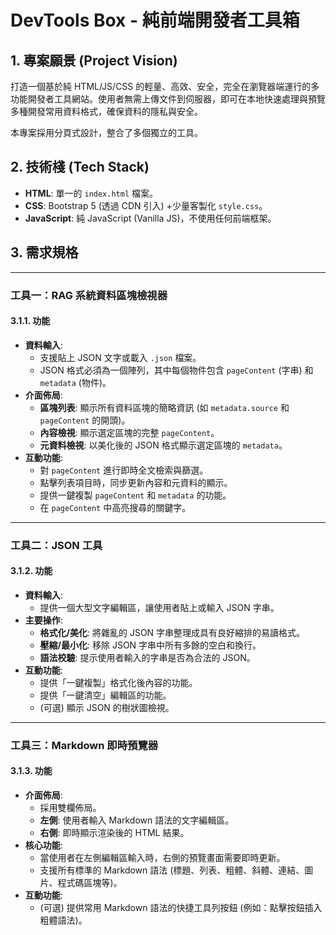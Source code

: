 # DevTools Box - 純前端開發者工具箱

## 1. 專案願景 (Project Vision)

打造一個基於純 HTML/JS/CSS 的輕量、高效、安全，完全在瀏覽器端運行的多功能開發者工具網站。使用者無需上傳文件到伺服器，即可在本地快速處理與預覽多種開發常用資料格式，確保資料的隱私與安全。

本專案採用分頁式設計，整合了多個獨立的工具。

## 2. 技術棧 (Tech Stack)

*   **HTML**: 單一的 `index.html` 檔案。
*   **CSS**: Bootstrap 5 (透過 CDN 引入) +少量客製化 `style.css`。
*   **JavaScript**: 純 JavaScript (Vanilla JS)，不使用任何前端框架。

## 3. 需求規格

---

### 工具一：RAG 系統資料區塊檢視器

#### 3.1.1. 功能

*   **資料輸入**:
    *   支援貼上 JSON 文字或載入 `.json` 檔案。
    *   JSON 格式必須為一個陣列，其中每個物件包含 `pageContent` (字串) 和 `metadata` (物件)。
*   **介面佈局**:
    *   **區塊列表**: 顯示所有資料區塊的簡略資訊 (如 `metadata.source` 和 `pageContent` 的開頭)。
    *   **內容檢視**: 顯示選定區塊的完整 `pageContent`。
    *   **元資料檢視**: 以美化後的 JSON 格式顯示選定區塊的 `metadata`。
*   **互動功能**:
    *   對 `pageContent` 進行即時全文檢索與篩選。
    *   點擊列表項目時，同步更新內容和元資料的顯示。
    *   提供一鍵複製 `pageContent` 和 `metadata` 的功能。
    *   在 `pageContent` 中高亮搜尋的關鍵字。

---

### 工具二：JSON 工具

#### 3.1.2. 功能

*   **資料輸入**:
    *   提供一個大型文字編輯區，讓使用者貼上或輸入 JSON 字串。
*   **主要操作**:
    *   **格式化/美化**: 將雜亂的 JSON 字串整理成具有良好縮排的易讀格式。
    *   **壓縮/最小化**: 移除 JSON 字串中所有多餘的空白和換行。
    *   **語法校驗**: 提示使用者輸入的字串是否為合法的 JSON。
*   **互動功能**:
    *   提供「一鍵複製」格式化後內容的功能。
    *   提供「一鍵清空」編輯區的功能。
    *   (可選) 顯示 JSON 的樹狀圖檢視。

---

### 工具三：Markdown 即時預覽器

#### 3.1.3. 功能

*   **介面佈局**:
    *   採用雙欄佈局。
    *   **左側**: 使用者輸入 Markdown 語法的文字編輯區。
    *   **右側**: 即時顯示渲染後的 HTML 結果。
*   **核心功能**:
    *   當使用者在左側編輯區輸入時，右側的預覽畫面需要即時更新。
    *   支援所有標準的 Markdown 語法 (標題、列表、粗體、斜體、連結、圖片、程式碼區塊等)。
*   **互動功能**:
    *   (可選) 提供常用 Markdown 語法的快捷工具列按鈕 (例如：點擊按鈕插入粗體語法)。

